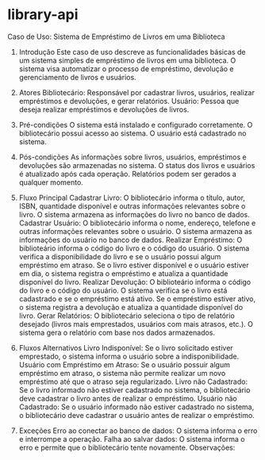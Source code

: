 # library-api
Caso de Uso: Sistema de Empréstimo de Livros em uma Biblioteca
1. Introdução
   Este caso de uso descreve as funcionalidades básicas de um sistema simples de empréstimo de livros em uma biblioteca. O sistema visa automatizar o processo de empréstimo, devolução e gerenciamento de livros e usuários.

2. Atores
   Bibliotecário: Responsável por cadastrar livros, usuários, realizar empréstimos e devoluções, e gerar relatórios.
   Usuário: Pessoa que deseja realizar empréstimos e devoluções de livros.
3. Pré-condições
   O sistema está instalado e configurado corretamente.
   O bibliotecário possui acesso ao sistema.
   O usuário está cadastrado no sistema.
4. Pós-condições
   As informações sobre livros, usuários, empréstimos e devoluções são armazenadas no sistema.
   O status dos livros e usuários é atualizado após cada operação.
   Relatórios podem ser gerados a qualquer momento.
5. Fluxo Principal
   Cadastrar Livro:
   O bibliotecário informa o título, autor, ISBN, quantidade disponível e outras informações relevantes sobre o livro.
   O sistema armazena as informações do livro no banco de dados.
   Cadastrar Usuário:
   O bibliotecário informa o nome, endereço, telefone e outras informações relevantes sobre o usuário.
   O sistema armazena as informações do usuário no banco de dados.
   Realizar Empréstimo:
   O biblioteário informa o código do livro e o código do usuário.
   O sistema verifica a disponibilidade do livro e se o usuário possui algum empréstimo em atraso.
   Se o livro estiver disponível e o usuário estiver em dia, o sistema registra o empréstimo e atualiza a quantidade disponível do livro.
   Realizar Devolução:
   O biblioteário informa o código do livro e o código do usuário.
   O sistema verifica se o livro está cadastrado e se o empréstimo está ativo.
   Se o empréstimo estiver ativo, o sistema registra a devolução e atualiza a quantidade disponível do livro.
   Gerar Relatórios:
   O bibliotecário seleciona o tipo de relatório desejado (livros mais emprestados, usuários com mais atrasos, etc.).
   O sistema gera o relatório com base nos dados armazenados.
6. Fluxos Alternativos
   Livro Indisponível: Se o livro solicitado estiver emprestado, o sistema informa o usuário sobre a indisponibilidade.
   Usuário com Empréstimo em Atraso: Se o usuário possuir algum empréstimo em atraso, o sistema não permite realizar um novo empréstimo até que o atraso seja regularizado.
   Livro não Cadastrado: Se o livro informado não estiver cadastrado no sistema, o bibliotecário deve cadastrar o livro antes de realizar o empréstimo.
   Usuário não Cadastrado: Se o usuário informado não estiver cadastrado no sistema, o bibliotecário deve cadastrar o usuário antes de realizar o empréstimo.

7. Exceções
   Erro ao conectar ao banco de dados: O sistema informa o erro e interrompe a operação.
   Falha ao salvar dados: O sistema informa o erro e permite que o bibliotecário tente novamente.
   Observações:
